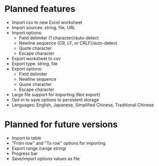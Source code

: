 # Planned features
- Import csv to new Excel worksheet
- Import sources: string, file, URL
- Import options:
    - Field delimiter (1 character)/auto-detect
    - Newline sequence (CR, LF, or CRLF)/auto-detect
    - Quote character
    - Escape character
- Export worksheet to csv
- Export type: string, file
- Export options:
    - Field delimiter
    - Newline sequence
    - Quote character
    - Escape character
- Large file support for importing (Not export)
- Opt-in to save options to persistent storage
- Languages: English, Japanese, Simplified Chinese, Traditional Chinese

# Planned for future versions
- Import to table
- "From row" and "To row" options for importing
- Export range (range string)
- Progress bar
- Save/import options values as file